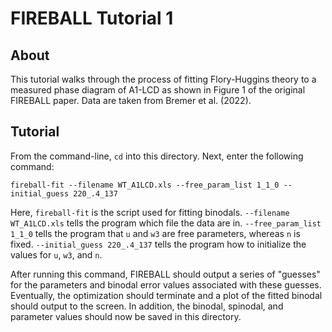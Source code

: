 FIREBALL Tutorial 1
==============================

## About
This tutorial walks through the process of fitting Flory-Huggins theory to a measured phase diagram of A1-LCD as shown in Figure 1 of the original FIREBALL paper. Data are taken from Bremer et al. (2022).

## Tutorial
From the command-line, `cd` into this directory. Next, enter the following command:

`fireball-fit --filename WT_A1LCD.xls --free_param_list 1_1_0 --initial_guess 220_.4_137`

Here, `fireball-fit` is the script used for fitting binodals. `--filename WT_A1LCD.xls` tells the program which file the data are in. `--free_param_list 1_1_0` tells the program that `u` and `w3` are free parameters, whereas `n` is fixed. `--initial_guess 220_.4_137` tells the program how to initialize the values for `u`, `w3`, and `n`.

After running this command, FIREBALL should output a series of "guesses" for the parameters and binodal error values associated with these guesses. Eventually, the optimization should terminate and a plot of the fitted binodal should output to the screen. In addition, the binodal, spinodal, and parameter values should now be saved in this directory.